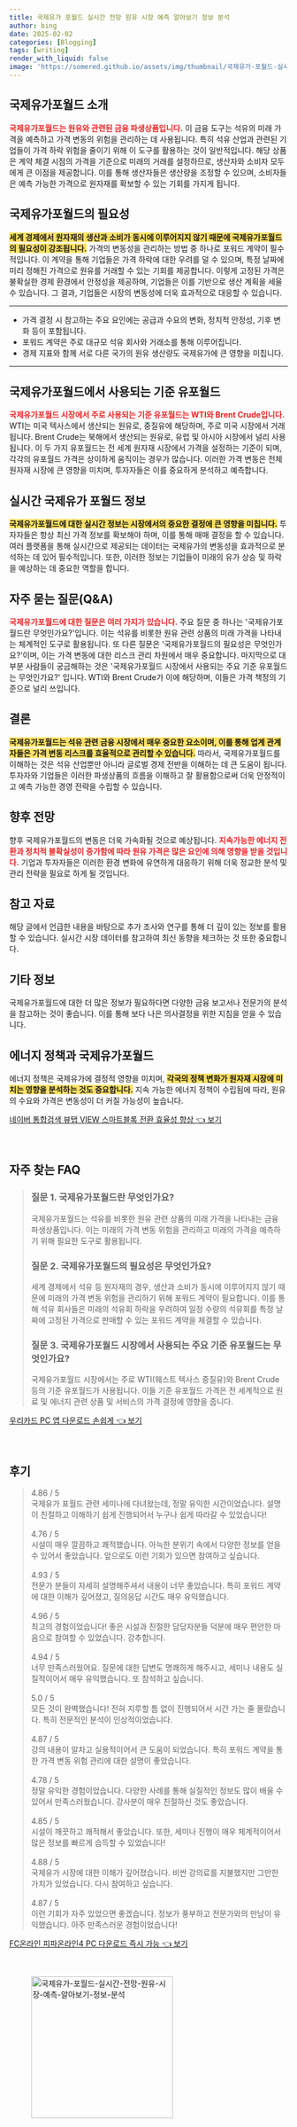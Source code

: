 ```yaml
---
title: 국제유가 포월드 실시간 전망 원유 시장 예측 알아보기 정보 분석
author: bing
date: 2025-02-02
categories: [Blogging]
tags: [writing]
render_with_liquid: false
image: 'https://somered.github.io/assets/img/thumbnail/국제유가-포월드-실시간-전망-원유-시장-예측-알아보기-정보-분석.webp'
---
```



<h2 id='국제유가포월드_소개'>국제유가포월드 소개</h2>

<p><b><span style="color: #ee2323;">국제유가포월드는 원유와 관련된 금융 파생상품입니다.</span></b> 이 금융 도구는 석유의 미래 가격을 예측하고 가격 변동의 위험을 관리하는 데 사용됩니다. 특히 석유 산업과 관련된 기업들이 가격 하락 위험을 줄이기 위해 이 도구를 활용하는 것이 일반적입니다. 해당 상품은 계약 체결 시점의 가격을 기준으로 미래의 거래를 설정하므로, 생산자와 소비자 모두에게 큰 이점을 제공합니다. 이를 통해 생산자들은 생산량을 조정할 수 있으며, 소비자들은 예측 가능한 가격으로 원자재를 확보할 수 있는 기회를 가지게 됩니다.</p>

<h2 id='필요성'>국제유가포월드의 필요성</h2>

<p><b><span style="background-color: #ffe066;">세계 경제에서 원자재의 생산과 소비가 동시에 이루어지지 않기 때문에 국제유가포월드의 필요성이 강조됩니다.</span></b> 가격의 변동성을 관리하는 방법 중 하나로 포워드 계약이 필수적입니다. 이 계약을 통해 기업들은 가격 하락에 대한 우려를 덜 수 있으며, 특정 날짜에 미리 정해진 가격으로 원유를 거래할 수 있는 기회를 제공합니다. 이렇게 고정된 가격은 불확실한 경제 환경에서 안정성을 제공하며, 기업들은 이를 기반으로 생산 계획을 세울 수 있습니다. 그 결과, 기업들은 시장의 변동성에 더욱 효과적으로 대응할 수 있습니다.</p>

<hr />

<ul>
    <li>가격 결정 시 참고하는 주요 요인에는 공급과 수요의 변화, 정치적 안정성, 기후 변화 등이 포함됩니다.</li>
    <li>포워드 계약은 주로 대규모 석유 회사와 거래소를 통해 이루어집니다.</li>
    <li>경제 지표와 함께 서로 다른 국가의 원유 생산량도 국제유가에 큰 영향을 미칩니다.</li>
</ul>

<hr />

<h2 id='기준유포월드'>국제유가포월드에서 사용되는 기준 유포월드</h2>

<p><b><span style="color: #ee2323;">국제유가포월드 시장에서 주로 사용되는 기준 유포월드는 WTI와 Brent Crude입니다.</span></b> WTI는 미국 텍사스에서 생산되는 원유로, 중질유에 해당하며, 주로 미국 시장에서 거래됩니다. Brent Crude는 북해에서 생산되는 원유로, 유럽 및 아시아 시장에서 널리 사용됩니다. 이 두 가지 유포월드는 전 세계 원자재 시장에서 가격을 설정하는 기준이 되며, 각각의 유포월드 가격은 상이하게 움직이는 경우가 많습니다. 이러한 가격 변동은 전체 원자재 시장에 큰 영향을 미치며, 투자자들은 이를 중요하게 분석하고 예측합니다.</p>

<h2 id='실시간_정보'>실시간 국제유가 포월드 정보</h2>

<p><b><span style="background-color: #ffe066;">국제유가포월드에 대한 실시간 정보는 시장에서의 중요한 결정에 큰 영향을 미칩니다.</span></b> 투자자들은 항상 최신 가격 정보를 확보해야 하며, 이를 통해 매매 결정을 할 수 있습니다. 여러 플랫폼을 통해 실시간으로 제공되는 데이터는 국제유가의 변동성을 효과적으로 분석하는 데 있어 필수적입니다. 또한, 이러한 정보는 기업들이 미래의 유가 상승 및 하락을 예상하는 데 중요한 역할을 합니다.</p>

<h2 id='QNA'>자주 묻는 질문(Q&A)</h2>

<p><b><span style="color: #ee2323;">국제유가포월드에 대한 질문은 여러 가지가 있습니다.</span></b> 주요 질문 중 하나는 '국제유가포월드란 무엇인가요?'입니다. 이는 석유를 비롯한 원유 관련 상품의 미래 가격을 나타내는 체계적인 도구로 활용됩니다. 또 다른 질문은 ‘국제유가포월드의 필요성은 무엇인가요?'이며, 이는 가격 변동에 대한 리스크 관리 차원에서 매우 중요합니다. 마지막으로 대부분 사람들이 궁금해하는 것은 '국제유가포월드 시장에서 사용되는 주요 기준 유포월드는 무엇인가요?' 입니다. WTI와 Brent Crude가 이에 해당하며, 이들은 가격 책정의 기준으로 널리 쓰입니다.</p>

<h2 id='결론'>결론</h2>

<p><b><span style="background-color: #ffe066;">국제유가포월드는 석유 관련 금융 시장에서 매우 중요한 요소이며, 이를 통해 업계 관계자들은 가격 변동 리스크를 효율적으로 관리할 수 있습니다.</span></b> 따라서, 국제유가포월드를 이해하는 것은 석유 산업뿐만 아니라 글로벌 경제 전반을 이해하는 데 큰 도움이 됩니다. 투자자와 기업들은 이러한 파생상품의 흐름을 이해하고 잘 활용함으로써 더욱 안정적이고 예측 가능한 경영 전략을 수립할 수 있습니다.</p>

<h2 id='향후_전망'>향후 전망</h2>

<p>향후 국제유가포월드의 변동은 더욱 가속화될 것으로 예상됩니다. <b><span style="color: #ee2323;">지속가능한 에너지 전환과 정치적 불확실성이 증가함에 따라 원유 가격은 많은 요인에 의해 영향을 받을 것입니다.</span></b> 기업과 투자자들은 이러한 환경 변화에 유연하게 대응하기 위해 더욱 정교한 분석 및 관리 전략을 필요로 하게 될 것입니다.</p>

<h2 id='참고_자료'>참고 자료</h2>

<p>해당 글에서 언급한 내용을 바탕으로 추가 조사와 연구를 통해 더 깊이 있는 정보를 활용할 수 있습니다. 실시간 시장 데이터를 참고하여 최신 동향을 체크하는 것 또한 중요합니다.</p>

<h2 id='기타_정보'>기타 정보</h2>

<p>국제유가포월드에 대한 더 많은 정보가 필요하다면 다양한 금융 보고서나 전문가의 분석을 참고하는 것이 좋습니다. 이를 통해 보다 나은 의사결정을 위한 지침을 얻을 수 있습니다.</p>

<h2 id='에너지_정책'>에너지 정책과 국제유가포월드</h2>

<p>에너지 정책은 국제유가에 결정적 영향을 미치며, <b><span style="background-color: #ffe066;">각국의 정책 변화가 원자재 시장에 미치는 영향을 분석하는 것도 중요합니다.</span></b> 지속 가능한 에너지 정책이 수립됨에 따라, 원유의 수요와 가격은 변동성이 더 커질 가능성이 높습니다.</p>


<p><a class="click-button" title="네이버 통합검색 뷰탭 VIEW 스마트블록 전환 효율성 향상" href="https://somered.github.io/posts/%EB%84%A4%EC%9D%B4%EB%B2%84-%ED%86%B5%ED%95%A9%EA%B2%80%EC%83%89-%EB%B7%B0%ED%83%AD-VIEW-%EC%8A%A4%EB%A7%88%ED%8A%B8%EB%B8%94%EB%A1%9D-%EC%A0%84%ED%99%98-%ED%9A%A8%EC%9C%A8%EC%84%B1-%ED%96%A5%EC%83%81/" rel="dofollow">네이버 통합검색 뷰탭 VIEW 스마트블록 전환 효율성 향상 👈 보기</a></p><br>
<h2 id='자주_찾는_FAQ'>자주 찾는 FAQ</h2>
<div itemscope="" itemtype="https://schema.org/FAQPage"> 
<blockquote> 
<div itemscope="" itemprop="mainEntity" itemtype="https://schema.org/Question"> 
<h3 itemprop="name">질문 1. 국제유가포월드란 무엇인가요?</h3> 
<div itemscope="" itemprop="acceptedAnswer" itemtype="https://schema.org/Answer"> 
<span itemprop="text"> 
<p>국제유가포월드는 석유를 비롯한 원유 관련 상품의 미래 가격을 나타내는 금융 파생상품입니다. 이는 미래의 가격 변동 위험을 관리하고 미래의 가격을 예측하기 위해 필요한 도구로 활용됩니다.</p> 
</span> 
</div> 
</div> 
<div itemscope="" itemprop="mainEntity" itemtype="https://schema.org/Question"> 
<h3 itemprop="name">질문 2. 국제유가포월드의 필요성은 무엇인가요?</h3> 
<div itemscope="" itemprop="acceptedAnswer" itemtype="https://schema.org/Answer"> 
<span itemprop="text"> 
<p>세계 경제에서 석유 등 원자재의 경우, 생산과 소비가 동시에 이루어지지 않기 때문에 미래의 가격 변동 위험을 관리하기 위해 포워드 계약이 필요합니다. 이를 통해 석유 회사들은 미래의 석유회 하락을 우려하여 일정 수량의 석유회를 특정 날짜에 고정된 가격으로 판매할 수 있는 포워드 계약을 체결할 수 있습니다.</p> 
</span> 
</div> 
</div> 
<div itemscope="" itemprop="mainEntity" itemtype="https://schema.org/Question"> 
<h3 itemprop="name">질문 3. 국제유가포월드 시장에서 사용되는 주요 기준 유포월드는 무엇인가요?</h3> 
<div itemscope="" itemprop="acceptedAnswer" itemtype="https://schema.org/Answer"> 
<span itemprop="text"> 
<p>국제유가포월드 시장에서는 주로 WTI(웨스트 텍사스 중질유)와 Brent Crude 등의 기준 유포월드가 사용됩니다. 이들 기준 유포월드 가격은 전 세계적으로 원료 및 에너지 관련 상품 및 서비스의 가격 결정에 영향을 줍니다.</p> 
</span> 
</div> 
</div> 
</blockquote> 
</div>
<p><a class="click-button" title="우리카드 PC 앱 다운로드 손쉽게" href="https://somered.github.io/posts/%EC%9A%B0%EB%A6%AC%EC%B9%B4%EB%93%9C-PC-%EC%95%B1-%EB%8B%A4%EC%9A%B4%EB%A1%9C%EB%93%9C-%EC%86%90%EC%89%BD%EA%B2%8C/" rel="dofollow">우리카드 PC 앱 다운로드 손쉽게 👈 보기</a></p><br>
<h2 id='후기'>후기</h2>
<div itemscope itemtype="https://schema.org/Product">
  <blockquote>
  <div itemprop="review" itemscope itemtype="https://schema.org/Review">
      <div itemprop="reviewRating" itemscope itemtype="https://schema.org/Rating"> <span itemprop="ratingValue">4.86</span> / <span itemprop="bestRating">5</span> </div>
      <span itemprop="reviewBody">국제유가 포월드 관련 세미나에 다녀왔는데, 정말 유익한 시간이었습니다. 설명이 친절하고 이해하기 쉽게 진행되어서 누구나 쉽게 따라갈 수 있었습니다!</span>
  </div>
  <br>
  <div itemprop="review" itemscope itemtype="https://schema.org/Review">
      <div itemprop="reviewRating" itemscope itemtype="https://schema.org/Rating"> <span itemprop="ratingValue">4.76</span> / <span itemprop="bestRating">5</span> </div>
      <span itemprop="reviewBody">시설이 매우 깔끔하고 쾌적했습니다. 아늑한 분위기 속에서 다양한 정보를 얻을 수 있어서 좋았습니다. 앞으로도 이런 기회가 있으면 참여하고 싶습니다.</span>
  </div>
  <br>
  <div itemprop="review" itemscope itemtype="https://schema.org/Review">
      <div itemprop="reviewRating" itemscope itemtype="https://schema.org/Rating"> <span itemprop="ratingValue">4.93</span> / <span itemprop="bestRating">5</span> </div>
      <span itemprop="reviewBody">전문가 분들이 자세히 설명해주셔서 내용이 너무 좋았습니다. 특히 포워드 계약에 대한 이해가 깊어졌고, 질의응답 시간도 매우 유익했습니다.</span>
  </div>
  <br>
  <div itemprop="review" itemscope itemtype="https://schema.org/Review">
      <div itemprop="reviewRating" itemscope itemtype="https://schema.org/Rating"> <span itemprop="ratingValue">4.96</span> / <span itemprop="bestRating">5</span> </div>
      <span itemprop="reviewBody">최고의 경험이었습니다! 좋은 시설과 친절한 담당자분들 덕분에 매우 편안한 마음으로 참여할 수 있었습니다. 강추합니다.</span>
  </div>
  <br>
  <div itemprop="review" itemscope itemtype="https://schema.org/Review">
      <div itemprop="reviewRating" itemscope itemtype="https://schema.org/Rating"> <span itemprop="ratingValue">4.94</span> / <span itemprop="bestRating">5</span> </div>
      <span itemprop="reviewBody">너무 만족스러웠어요. 질문에 대한 답변도 명쾌하게 해주시고, 세미나 내용도 실질적이어서 매우 유익했습니다. 또 참석하고 싶습니다.</span>
  </div>
  <br>
  <div itemprop="review" itemscope itemtype="https://schema.org/Review">
      <div itemprop="reviewRating" itemscope itemtype="https://schema.org/Rating"> <span itemprop="ratingValue">5.0</span> / <span itemprop="bestRating">5</span> </div>
      <span itemprop="reviewBody">모든 것이 완벽했습니다! 전혀 지루할 틈 없이 진행되어서 시간 가는 줄 몰랐습니다. 특히 전문적인 분석이 인상적이었습니다.</span>
  </div>
  <br>
  <div itemprop="review" itemscope itemtype="https://schema.org/Review">
      <div itemprop="reviewRating" itemscope itemtype="https://schema.org/Rating"> <span itemprop="ratingValue">4.87</span> / <span itemprop="bestRating">5</span> </div>
      <span itemprop="reviewBody">강의 내용이 알차고 실용적이어서 큰 도움이 되었습니다. 특히 포워드 계약을 통한 가격 변동 위험 관리에 대한 설명이 좋았습니다.</span>
  </div>
  <br>
  <div itemprop="review" itemscope itemtype="https://schema.org/Review">
      <div itemprop="reviewRating" itemscope itemtype="https://schema.org/Rating"> <span itemprop="ratingValue">4.78</span> / <span itemprop="bestRating">5</span> </div>
      <span itemprop="reviewBody">정말 유익한 경험이었습니다. 다양한 사례를 통해 실질적인 정보도 많이 배울 수 있어서 만족스러웠습니다. 강사분이 매우 친절하신 것도 좋았습니다.</span>
  </div>
  <br>
  <div itemprop="review" itemscope itemtype="https://schema.org/Review">
      <div itemprop="reviewRating" itemscope itemtype="https://schema.org/Rating"> <span itemprop="ratingValue">4.85</span> / <span itemprop="bestRating">5</span> </div>
      <span itemprop="reviewBody">시설이 깨끗하고 쾌적해서 좋았습니다. 또한, 세미나 진행이 매우 체계적이어서 많은 정보를 빠르게 습득할 수 있었습니다!</span>
  </div>
  <br>
  <div itemprop="review" itemscope itemtype="https://schema.org/Review">
      <div itemprop="reviewRating" itemscope itemtype="https://schema.org/Rating"> <span itemprop="ratingValue">4.88</span> / <span itemprop="bestRating">5</span> </div>
      <span itemprop="reviewBody">국제유가 시장에 대한 이해가 깊어졌습니다. 비싼 강의료를 지불했지만 그만한 가치가 있었습니다. 다시 참여하고 싶습니다.</span>
  </div>
  <br>
  <div itemprop="review" itemscope itemtype="https://schema.org/Review">
      <div itemprop="reviewRating" itemscope itemtype="https://schema.org/Rating"> <span itemprop="ratingValue">4.87</span> / <span itemprop="bestRating">5</span> </div>
      <span itemprop="reviewBody">이런 기회가 자주 있었으면 좋겠습니다. 정보가 풍부하고 전문가와의 만남이 유익했습니다. 아주 만족스러운 경험이었습니다!</span>
  </div>
  </blockquote>
</div>
<p><a class="click-button" title="FC온라인 피파온라인4 PC 다운로드 즉시 가능" href="https://somered.github.io/posts/FC%EC%98%A8%EB%9D%BC%EC%9D%B8-%ED%94%BC%ED%8C%8C%EC%98%A8%EB%9D%BC%EC%9D%B84-PC-%EB%8B%A4%EC%9A%B4%EB%A1%9C%EB%93%9C-%EC%A6%89%EC%8B%9C-%EA%B0%80%EB%8A%A5/" rel="dofollow">FC온라인 피파온라인4 PC 다운로드 즉시 가능 👈 보기</a></p><br>
<figure class="image"><img src="https://somered.github.io/assets/img/thumbnail/국제유가-포월드-실시간-전망-원유-시장-예측-알아보기-정보-분석.webp" alt="국제유가-포월드-실시간-전망-원유-시장-예측-알아보기-정보-분석" width="256" height="256"></figure>